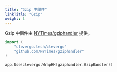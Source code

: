 ```yaml
---
title: "Gzip 中間件"
linkTitle: "Gzip"
weight: 2
---
```


Gzip 中間件由 [NYTimes/gziphandler](https://github.com/NYTimes/gziphandler) 提供。

```go
import (
    "clevergo.tech/clevergo"
    "github.com/NYTimes/gziphandler"
)
```

```go
app.Use(clevergo.WrapHH(gziphandler.GzipHandler))
```
